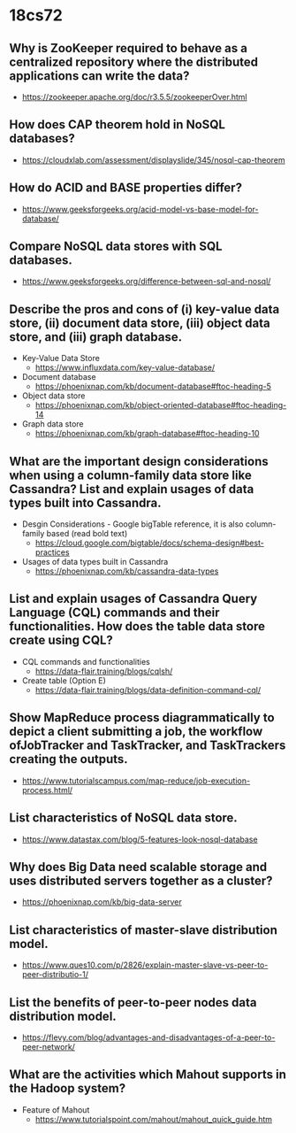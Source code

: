 # 18cs72
## Why is ZooKeeper required to behave as a centralized repository where the distributed applications can write the data?
* https://zookeeper.apache.org/doc/r3.5.5/zookeeperOver.html

## How does CAP theorem hold in NoSQL databases?
* https://cloudxlab.com/assessment/displayslide/345/nosql-cap-theorem

## How do ACID and BASE properties differ?
* https://www.geeksforgeeks.org/acid-model-vs-base-model-for-database/

## Compare NoSQL data stores with SQL databases.
* https://www.geeksforgeeks.org/difference-between-sql-and-nosql/

## Describe the pros and cons of (i) key-value data store, (ii) document data store, (iii) object data store, and (iii) graph database.
* Key-Value Data Store
	- https://www.influxdata.com/key-value-database/
* Document database
	- https://phoenixnap.com/kb/document-database#ftoc-heading-5
* Object data store
	- https://phoenixnap.com/kb/object-oriented-database#ftoc-heading-14
* Graph data store
	- https://phoenixnap.com/kb/graph-database#ftoc-heading-10

## What are the important design considerations when using a column-family data store like Cassandra? List and explain usages of data types built into Cassandra.
* Desgin Considerations - Google bigTable reference, it is also column-family based (read bold text)
	- https://cloud.google.com/bigtable/docs/schema-design#best-practices
* Usages of data types built in Cassandra
	- https://phoenixnap.com/kb/cassandra-data-types

## List and explain usages of Cassandra Query Language (CQL) commands and their functionalities. How does the table data store create using CQL?
* CQL commands and functionalities
	- https://data-flair.training/blogs/cqlsh/
* Create table (Option E)
	- https://data-flair.training/blogs/data-definition-command-cql/

## Show MapReduce process diagrammatically to depict a client submitting a job, the workflow  ofJobTracker and TaskTracker, and TaskTrackers creating the outputs.
- https://www.tutorialscampus.com/map-reduce/job-execution-process.html/

## List characteristics of NoSQL data store.
- https://www.datastax.com/blog/5-features-look-nosql-database

## Why does Big Data need scalable storage and uses distributed servers together as a cluster?
- https://phoenixnap.com/kb/big-data-server

## List characteristics of master-slave distribution model.
- https://www.ques10.com/p/2826/explain-master-slave-vs-peer-to-peer-distributio-1/

## List the benefits of peer-to-peer nodes data distribution model.
- https://flevy.com/blog/advantages-and-disadvantages-of-a-peer-to-peer-network/


## What are the activities which Mahout supports in the Hadoop system?
* Feature of Mahout
	- https://www.tutorialspoint.com/mahout/mahout_quick_guide.htm

